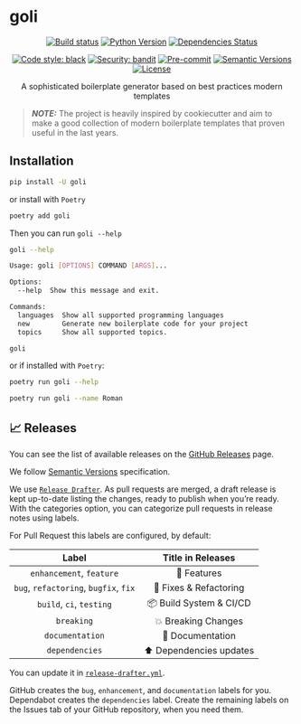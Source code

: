 # goli

<div align="center">

[![Build status](https://github.com/nidhaloff/goli/workflows/build/badge.svg?branch=master&event=push)](https://github.com/nidhaloff/goli/actions?query=workflow%3Abuild)
[![Python Version](https://img.shields.io/pypi/pyversions/goli.svg)](https://pypi.org/project/goli/)
[![Dependencies Status](https://img.shields.io/badge/dependencies-up%20to%20date-brightgreen.svg)](https://github.com/nidhaloff/goli/pulls?utf8=%E2%9C%93&q=is%3Apr%20author%3Aapp%2Fdependabot)

[![Code style: black](https://img.shields.io/badge/code%20style-black-000000.svg)](https://github.com/psf/black)
[![Security: bandit](https://img.shields.io/badge/security-bandit-green.svg)](https://github.com/PyCQA/bandit)
[![Pre-commit](https://img.shields.io/badge/pre--commit-enabled-brightgreen?logo=pre-commit&logoColor=white)](https://github.com/nidhaloff/goli/blob/master/.pre-commit-config.yaml)
[![Semantic Versions](https://img.shields.io/badge/%F0%9F%9A%80-semantic%20versions-informational.svg)](https://github.com/nidhaloff/goli/releases)
[![License](https://img.shields.io/github/license/nidhaloff/goli)](https://github.com/nidhaloff/goli/blob/master/LICENSE)

A sophisticated boilerplate generator based on best practices modern templates

</div>

> **_NOTE:_**  The project is heavily inspired by cookiecutter and aim to make a good collection of modern boilerplate templates that proven useful in the last years.


## Installation

```bash
pip install -U goli
```

or install with `Poetry`

```bash
poetry add goli
```

Then you can run `goli --help `

```bash
goli --help

Usage: goli [OPTIONS] COMMAND [ARGS]...

Options:
  --help  Show this message and exit.

Commands:
  languages  Show all supported programming languages
  new        Generate new boilerplate code for your project
  topics     Show all supported topics.
```

```bash
goli 
```

or if installed with `Poetry`:

```bash
poetry run goli --help
```

```bash
poetry run goli --name Roman
```

## 📈 Releases

You can see the list of available releases on the [GitHub Releases](https://github.com/nidhaloff/goli/releases) page.

We follow [Semantic Versions](https://semver.org/) specification.

We use [`Release Drafter`](https://github.com/marketplace/actions/release-drafter). As pull requests are merged, a draft release is kept up-to-date listing the changes, ready to publish when you’re ready. With the categories option, you can categorize pull requests in release notes using labels.

For Pull Request this labels are configured, by default:

|               **Label**               |  **Title in Releases**  |
| :-----------------------------------: | :---------------------: |
|       `enhancement`, `feature`        |       🚀 Features       |
| `bug`, `refactoring`, `bugfix`, `fix` | 🔧 Fixes & Refactoring  |
|       `build`, `ci`, `testing`        | 📦 Build System & CI/CD |
|              `breaking`               |   💥 Breaking Changes   |
|            `documentation`            |    📝 Documentation     |
|            `dependencies`             | ⬆️ Dependencies updates |

You can update it in [`release-drafter.yml`](https://github.com/nidhaloff/goli/blob/master/.github/release-drafter.yml).

GitHub creates the `bug`, `enhancement`, and `documentation` labels for you. Dependabot creates the `dependencies` label. Create the remaining labels on the Issues tab of your GitHub repository, when you need them.
